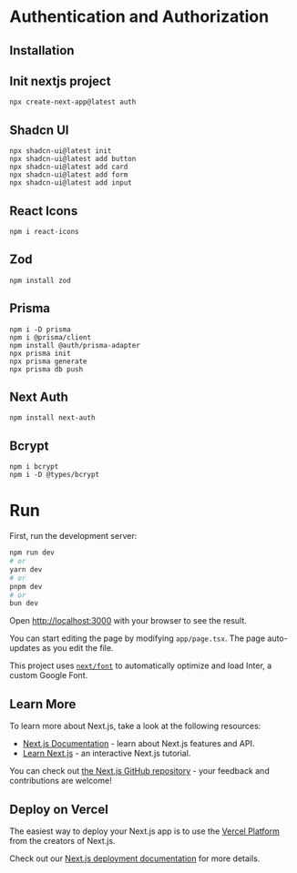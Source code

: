 # Authentication and Authorization

## Installation

## Init nextjs project
```
npx create-next-app@latest auth  
```

## Shadcn UI
```
npx shadcn-ui@latest init
npx shadcn-ui@latest add button
npx shadcn-ui@latest add card
npx shadcn-ui@latest add form
npx shadcn-ui@latest add input
```

## React Icons
```
npm i react-icons
```

## Zod
```
npm install zod
```


## Prisma
```
npm i -D prisma
npm i @prisma/client
npm install @auth/prisma-adapter
npx prisma init
npx prisma generate
npx prisma db push
```

## Next Auth
```
npm install next-auth
```

## Bcrypt
```
npm i bcrypt
npm i -D @types/bcrypt
```

# Run
First, run the development server:

```bash
npm run dev
# or
yarn dev
# or
pnpm dev
# or
bun dev
```

Open [http://localhost:3000](http://localhost:3000) with your browser to see the result.

You can start editing the page by modifying `app/page.tsx`. The page auto-updates as you edit the file.

This project uses [`next/font`](https://nextjs.org/docs/basic-features/font-optimization) to automatically optimize and load Inter, a custom Google Font.

## Learn More

To learn more about Next.js, take a look at the following resources:

- [Next.js Documentation](https://nextjs.org/docs) - learn about Next.js features and API.
- [Learn Next.js](https://nextjs.org/learn) - an interactive Next.js tutorial.

You can check out [the Next.js GitHub repository](https://github.com/vercel/next.js/) - your feedback and contributions are welcome!

## Deploy on Vercel

The easiest way to deploy your Next.js app is to use the [Vercel Platform](https://vercel.com/new?utm_medium=default-template&filter=next.js&utm_source=create-next-app&utm_campaign=create-next-app-readme) from the creators of Next.js.

Check out our [Next.js deployment documentation](https://nextjs.org/docs/deployment) for more details.
